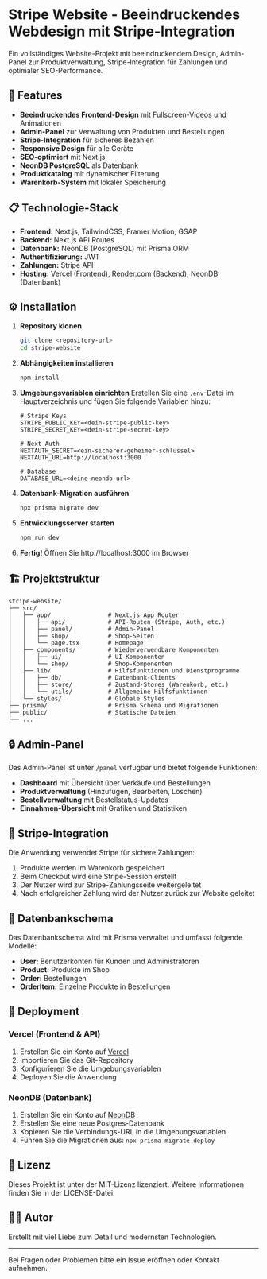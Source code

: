 # Stripe Website - Beeindruckendes Webdesign mit Stripe-Integration

Ein vollständiges Website-Projekt mit beeindruckendem Design, Admin-Panel zur Produktverwaltung, Stripe-Integration für Zahlungen und optimaler SEO-Performance.

## 🚀 Features

- **Beeindruckendes Frontend-Design** mit Fullscreen-Videos und Animationen
- **Admin-Panel** zur Verwaltung von Produkten und Bestellungen
- **Stripe-Integration** für sicheres Bezahlen
- **Responsive Design** für alle Geräte
- **SEO-optimiert** mit Next.js
- **NeonDB PostgreSQL** als Datenbank
- **Produktkatalog** mit dynamischer Filterung
- **Warenkorb-System** mit lokaler Speicherung

## 📋 Technologie-Stack

- **Frontend:** Next.js, TailwindCSS, Framer Motion, GSAP
- **Backend:** Next.js API Routes
- **Datenbank:** NeonDB (PostgreSQL) mit Prisma ORM
- **Authentifizierung:** JWT
- **Zahlungen:** Stripe API
- **Hosting:** Vercel (Frontend), Render.com (Backend), NeonDB (Datenbank)

## ⚙️ Installation

1. **Repository klonen**
   ```bash
   git clone <repository-url>
   cd stripe-website
   ```

2. **Abhängigkeiten installieren**
   ```bash
   npm install
   ```

3. **Umgebungsvariablen einrichten**
   Erstellen Sie eine `.env`-Datei im Hauptverzeichnis und fügen Sie folgende Variablen hinzu:
   ```
   # Stripe Keys
   STRIPE_PUBLIC_KEY=<dein-stripe-public-key>
   STRIPE_SECRET_KEY=<dein-stripe-secret-key>

   # Next Auth
   NEXTAUTH_SECRET=<ein-sicherer-geheimer-schlüssel>
   NEXTAUTH_URL=http://localhost:3000

   # Database
   DATABASE_URL=<deine-neondb-url>
   ```

4. **Datenbank-Migration ausführen**
   ```bash
   npx prisma migrate dev
   ```

5. **Entwicklungsserver starten**
   ```bash
   npm run dev
   ```

6. **Fertig!** Öffnen Sie http://localhost:3000 im Browser

## 🏗️ Projektstruktur

```
stripe-website/
├── src/
│   ├── app/                # Next.js App Router
│   │   ├── api/            # API-Routen (Stripe, Auth, etc.)
│   │   ├── panel/          # Admin-Panel
│   │   ├── shop/           # Shop-Seiten
│   │   └── page.tsx        # Homepage
│   ├── components/         # Wiederverwendbare Komponenten
│   │   ├── ui/             # UI-Komponenten
│   │   └── shop/           # Shop-Komponenten
│   ├── lib/                # Hilfsfunktionen und Dienstprogramme
│   │   ├── db/             # Datenbank-Clients
│   │   ├── store/          # Zustand-Stores (Warenkorb, etc.)
│   │   └── utils/          # Allgemeine Hilfsfunktionen
│   └── styles/             # Globale Styles
├── prisma/                 # Prisma Schema und Migrationen
├── public/                 # Statische Dateien
└── ...
```

## 🔒 Admin-Panel

Das Admin-Panel ist unter `/panel` verfügbar und bietet folgende Funktionen:

- **Dashboard** mit Übersicht über Verkäufe und Bestellungen
- **Produktverwaltung** (Hinzufügen, Bearbeiten, Löschen)
- **Bestellverwaltung** mit Bestellstatus-Updates
- **Einnahmen-Übersicht** mit Grafiken und Statistiken

## 🛒 Stripe-Integration

Die Anwendung verwendet Stripe für sichere Zahlungen:

1. Produkte werden im Warenkorb gespeichert
2. Beim Checkout wird eine Stripe-Session erstellt
3. Der Nutzer wird zur Stripe-Zahlungsseite weitergeleitet
4. Nach erfolgreicher Zahlung wird der Nutzer zurück zur Website geleitet

## 💾 Datenbankschema

Das Datenbankschema wird mit Prisma verwaltet und umfasst folgende Modelle:

- **User:** Benutzerkonten für Kunden und Administratoren
- **Product:** Produkte im Shop
- **Order:** Bestellungen
- **OrderItem:** Einzelne Produkte in Bestellungen

## 🚀 Deployment

### Vercel (Frontend & API)

1. Erstellen Sie ein Konto auf [Vercel](https://vercel.com)
2. Importieren Sie das Git-Repository
3. Konfigurieren Sie die Umgebungsvariablen
4. Deployen Sie die Anwendung

### NeonDB (Datenbank)

1. Erstellen Sie ein Konto auf [NeonDB](https://neon.tech)
2. Erstellen Sie eine neue Postgres-Datenbank
3. Kopieren Sie die Verbindungs-URL in die Umgebungsvariablen
4. Führen Sie die Migrationen aus: `npx prisma migrate deploy`

## 📄 Lizenz

Dieses Projekt ist unter der MIT-Lizenz lizenziert. Weitere Informationen finden Sie in der LICENSE-Datei.

## 👨‍💻 Autor

Erstellt mit viel Liebe zum Detail und modernsten Technologien.

---

Bei Fragen oder Problemen bitte ein Issue eröffnen oder Kontakt aufnehmen. 